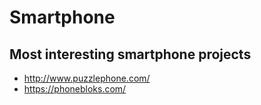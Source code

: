# Smartphone

## Most interesting smartphone projects

* http://www.puzzlephone.com/
* https://phonebloks.com/